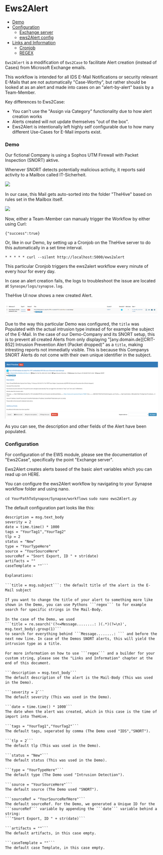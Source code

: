 # Ews2Alert


+ [Demo](#demo)
+ [Configuration](#configuration)
    + [Exchange server](#exchange-server)
    + [ews2Alert config](#ews2Alert-config)
+ [Links and Information](#links-and-information)
    + [Cronjob](#cronjob)
    + [REGEX](#regex)

```Ews2Alert``` is a modification of ```Ews2Case``` to facilitate Alert creation (instead of Cases) from Microsoft Exchange emails.

This workflow is intended for all IDS E-Mail Notifications or security relevant E-Mails that are not automatically "Case-Worthy", but rather should be looked at as an alert and made into cases on an "alert-by-alert" basis by a Team-Member.

Key differences to Ews2Case:

- You can't use the "Assign via Category" functionality due to how alert creation works
- Alerts created will not update themselves "out of the box".
- Ews2Alert is intentionally left highly self configurable due to how many different Use-Cases for E-Mail imports exist.

### Demo

Our fictional Company is using a Sophos UTM Firewall with Packet Inspection (SNORT) aktive.

Whenever SNORT detects potentially malicious activity, it reports said activity to a Mailbox called IT-Sicherheit.

![](../img/ews2alert/1-intrusion-notification.png)

In our case, this Mail gets auto-sorted into the folder "TheHive" based on rules set in the Mailbox itself.

![](../img/ews2alert/2-mailbox-TheHive.png)

Now, either a Team-Member can manualy trigger the Workflow by either using Curl:

```curl some.fictionaldomain.com/ews2alert
{"success":true}
```

Or, like in our Demo, by setting up a Cronjob on the TheHive server to do this automatically in a set time interval.

```
* * * * * curl --silent http://localhost:5000/ews2alert
```

This particular Cronjob triggers the ews2alert workflow every minute of every hour for every day.

In case an alert creation fails, the logs to troubleshoot the issue are located at ```Synaspe/logs/synapse.log```.

TheHive UI now shows a new created Alert.

![](../img/ews2alert/3-created-alert-ui.png)

Due to the way this particular Demo was configured, the ```title``` was Populated with the actual intrusion type instead of for example the subject of the E-Mail.
In the case of our Demo-Company and its SNORT setup, this is to prevent all created Alerts from only displaying "[any.domain.de][CRIT-852] Intrusion Prevention Alert (Packet dropped)" as a ```title```, making intresting reports not immediatly visible. This is because this Companys SNORT Alerts do not come with their own unique identifier in the subject.

![](../img/ews2alert/4-alert-info.png)

As you can see, the description and other fields of the Alert have been populated.

### Configuration

For configuration of the EWS module, please see the documentation of "Ews2Case", specifically the point "Exchange server".

Ews2Alert creates alerts based of the basic alert variables which you can read up on HERE.

You can configure the ews2Alert workflow by navigating to your Synapse workflow folder and using nano.

```cd YourPathToSynapse/Synapse/workflows```
```sudo nano ews2Alert.py```

The default configuration part looks like this:

```title = msg.subject
description = msg.text_body
severity = 2
date = time.time() * 1000
tags = "YourTag1","YourTag2"
tlp = 2
status = "New"
type = "YourTypeHere"
source = "YourSourceHere"
sourceRef = "Snort Export, ID " + str(date)
artifacts = ""
caseTemplate = ""```

Explanations:

```title = msg.subject```: the default title of the alert is the E-Mail subject

If you want to change the title of your alert to something more like shown in the Demo, you can use Pythons ```regex``` to for example search for specific strings in the Mail-Body.

In the case of the Demo, we used
```title = re.search('(?<=Message........: )(.*)(?=\n)', msg.text_body).group(1)```
to search for everything behind ```Message........: ``` and before the next new line. In case of the Demos SNORT alerts, this will yield the intrusion type as a title.

For more information on how to use ```regex``` and a builder for your custom string, please see the "Links and Information" chapter at the end of this document.

```description = msg.text_body```
The default description of the alert is the Mail-Body (This was used in the Demo).

```severity = 2```
The default severity (This was used in the Demo).

```date = time.time() * 1000```
The date when the alert was created, which in this case is the time of import into TheHive.

```tags = "YourTag1","YourTag2"```
The default tags, seperated by comma (The Demo used "IDS","SNORT").

```tlp = 2```
The default tlp (This was used in the Demo).

```status = "New"```
The default status (This was used in the Demo).

```type = "YourTypeHere"```
The default type (The Demo used "Intrusion Detection").

```source = "YourSourceHere"```
The default source (The Demo used "SNORT").

```sourceRef = "YourSourceRefHere"```
The default sourceRef. For the Demo, we generated a Unique ID for the ```sourceRef``` variable by appending the ```date``` variable behind a string:
```"Snort Export, ID " + str(date)```

```artifacts = ""```
The default artifacts, in this case empty.

```caseTemplate = ""```
The default case Template, in this case empty.
